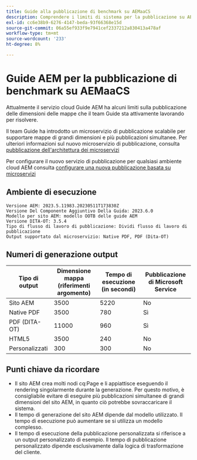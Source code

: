 ```yaml
---
title: Guide alla pubblicazione di benchmark su AEMaaCS
description: Comprendere i limiti di sistema per la pubblicazione su AEM Cloud.
exl-id: cc6e38b9-6276-4147-beda-93f66368e15d
source-git-commit: 06a55ef933f9e7941cef2337212a830413a478af
workflow-type: tm+mt
source-wordcount: '233'
ht-degree: 8%

---
```


# Guide AEM per la pubblicazione di benchmark su AEMaaCS

Attualmente il servizio cloud Guide AEM ha alcuni limiti sulla pubblicazione delle dimensioni delle mappe che il team Guide sta attivamente lavorando per risolvere.

Il team Guide ha introdotto un microservizio di pubblicazione scalabile per supportare mappe di grandi dimensioni e più pubblicazioni simultanee. Per ulteriori informazioni sul nuovo microservizio di pubblicazione, consulta [pubblicazione dell&#39;architettura dei microservizi](publish-microservice-architecture-and-performance.md)

Per configurare il nuovo servizio di pubblicazione per qualsiasi ambiente cloud AEM consulta [configurare una nuova pubblicazione basata su microservizi](configure-microservices.md)


## Ambiente di esecuzione

    Versione AEM: 2023.5.11983.20230511T173830Z
    Versione Del Componente Aggiuntivo Della Guida: 2023.6.0
    Modello per sito AEM: modello OOTB delle guide AEM
    Versione DITA-OT: 3.5.4
    Tipo di flusso di lavoro di pubblicazione: Dividi flusso di lavoro di pubblicazione
    Output supportato dal microservizio: Native PDF, PDF (Dita-OT)

## Numeri di generazione output

| Tipo di output | Dimensione mappa (riferimenti argomento) | Tempo di esecuzione (in secondi) | Pubblicazione di Microsoft Service |
|---------------|------------------------------|----------------------------|-----------------------|
| Sito AEM | 3500 | 5220 | No |
| Native PDF | 3500 | 780 | Sì |
| PDF (DITA-OT) | 11000 | 960 | Sì |
| HTML5 | 3500 | 240 | No |
| Personalizzati | 300 | 300 | No |

## Punti chiave da ricordare

- Il sito AEM crea molti nodi cq:Page e li appiattisce eseguendo il rendering singolarmente durante la generazione. Per questo motivo, è consigliabile evitare di eseguire più pubblicazioni simultanee di grandi dimensioni del sito AEM, in quanto ciò potrebbe sovraccaricare il sistema.
- Il tempo di generazione del sito AEM dipende dal modello utilizzato. Il tempo di esecuzione può aumentare se si utilizza un modello complesso.
- Il tempo di esecuzione della pubblicazione personalizzata si riferisce a un output personalizzato di esempio. Il tempo di pubblicazione personalizzato dipende esclusivamente dalla logica di trasformazione del cliente.

